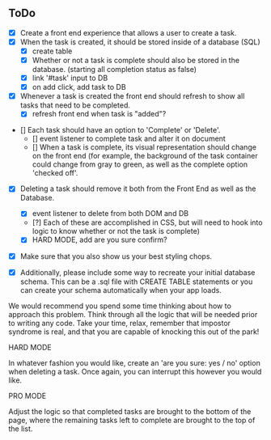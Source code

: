ToDo
------
  - [X] Create a front end experience that allows a user to create a task.
  - [X] When the task is created, it should be stored inside of a database (SQL)
      - [X] create table
      - [X] Whether or not a task is complete should also be stored in the database.
        (starting all completion status as false)
      - [X] link '#task' input to DB
      - [X] on add click, add task to DB

  - [X] Whenever a task is created the front end should refresh to show all tasks that need to be completed.
      - [X] refresh front end when task is "added"?

  - [] Each task should have an option to 'Complete' or 'Delete'.
      - [] event listener to complete task and alter it on document
      - [] When a task is complete, its visual representation should change on the front end (for example, the background of the task container could change from gray to green, as well as the complete option 'checked off'.

  - [X] Deleting a task should remove it both from the Front End as well as the Database.
      - [X] event listener to delete from both DOM and DB
      - [?] Each of these are accomplished in CSS, but will need to hook into logic to know whether or not the task is complete)
      - [X] HARD MODE, add are you sure confirm?

  - [X] Make sure that you also show us your best styling chops.
  - [X] Additionally, please include some way to recreate your initial database schema. This can be a .sql file with CREATE TABLE statements or you can create your schema automatically when your app loads.


We would recommend you spend some time thinking about how to approach this problem. Think through all the logic that will be needed prior to writing any code. Take your time, relax, remember that impostor syndrome is real, and that you are capable of knocking this out of the park!

HARD MODE

In whatever fashion you would like, create an 'are you sure: yes / no' option when deleting a task. Once again, you can interrupt this however you would like.

PRO MODE

Adjust the logic so that completed tasks are brought to the bottom of the page, where the remaining tasks left to complete are brought to the top of the list.
